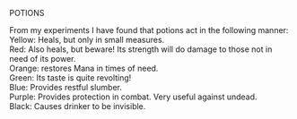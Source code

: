 POTIONS  
  
From my experiments I have found that potions act in the following manner:  
Yellow: Heals, but only in small measures.  
Red: Also heals, but beware! Its strength will do damage to those not in need of its power.  
Orange: restores Mana in times of need.  
Green: Its taste is quite revolting!  
Blue: Provides restful slumber.  
Purple: Provides protection in combat. Very useful against undead.  
Black: Causes drinker to be invisible.